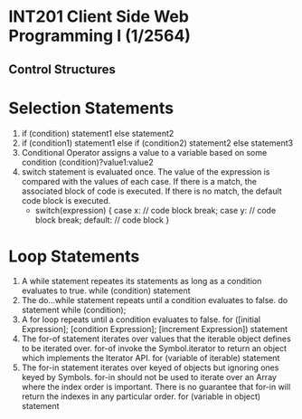 # INT201 Client Side Web Programming I (1/2564)

## Control Structures

# Selection Statements

1. if (condition) statement1 else statement2
2. if (condition1) statement1 else if (condition2) statement2 else statement3
3. Conditional Operator assigns a value to a variable based on some condition
   (condition)?value1:value2
4. switch statement is evaluated once. The value of the expression is compared with the
   values of each case. If there is a match, the associated block of code is executed. If there is no match, the default code block is executed.
   - switch(expression) {
     case x:
     // code block
     break;
     case y:
     // code block
     break;
     default:
     // code block
     }

# Loop Statements

1. A while statement repeates its statements as long as a condition evaluates to true.
   while (condition)
   statement
2. The do...while statement repeats until a condition evaluates to false.
   do
   statement
   while (condition);
3. A for loop repeats until a condition evaluates to false.
   for ([initial Expression]; [condition Expression]; [increment Expression])
   statement
4. The for-of statement iterates over values that the iterable object defines to be iterated over. for-of invoke the Symbol.iterator to return an object which implements the Iterator API.
   for (variable of iterable)
   statement
5. The for-in statement iterates over keyed of objects but ignoring ones keyed by Symbols. for-in should not be used to iterate over an Array where the index order is important. There is no guarantee that for-in will return the indexes in any particular order.
   for (variable in object)
   statement
